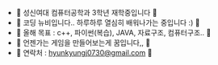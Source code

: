 - 🖤 성신여대 컴퓨터공학과 3학년 재학중입니다 🖤
- 🖤 코딩 뉴비입니다.. 하루하루 열심히 배워나가는 중입니다 :) 🖤
- 🖤 올해 목표 : c++, 파이썬(복습), JAVA, 자료구조, 컴퓨터구조.. 🖤
- 🖤 언젠가는 게임을 만들어보는게 꿈입니다,, 🖤
- 🖤 연락처 : hyunkyungj0730@gmail.com 🖤

<!---
imNaNye/imNaNye is a ✨ special ✨ repository because its `README.md` (this file) appears on your GitHub profile.
You can click the Preview link to take a look at your changes.
--->
